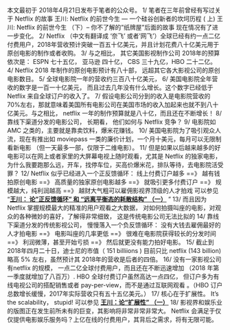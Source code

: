 本文最初于 2018年4月21日发布于笔者的公众号。
1/ 笔者在三年前曾经有写过关于 Netflix 的故事
王川: Netflix 的前世今生 — 一个硅谷创新者的坎坷历程 ( 上)
王川: Netflix 的前世今生 （下）– 你不了解的”纸牌屋”后面的故事
现在情况有了进一步变化。
2/ Netflix （中文有翻译成 ‘奈飞’ 或者’网飞’）全球已经有约一点二亿付费用户，2018年营收预计突破一百五十亿美元，并且计划花费八十亿美元用于原创电影的制作或者收购。
3/ 与之相比， 其它美国影视制作公司 2018年的预算依次是： ESPN 七十五亿， 亚马逊 四十亿， CBS 三十九亿，HBO 二十二亿。
4/ Netflix 2018 年制作的原创电影预计有八十部， 远超其它各大影视公司的原创电影数目。
5/ 全球电影院一年的营收约三百八十亿美元，
6/ 美国电影院全年营收的数字是一百一十亿美元， 而且过去几年没有什么增长。这个数字已经低于 Netflix 来自全球订户的收入了。
7/ 假设电影公司分到的收入是电影院营收的 70%左右，那就意味着美国所有电影公司在美国市场的收入加起来也就不到八十亿美元。与之相比， netflix 一年的制作预算就是八十亿，而且还在不断增长！
8/ 靠线下渠道分发的电影公司， 长期看， 他们如何与 Netflix 竞争？
9/ 电影院如 AMC 之类的，主要就是靠卖饮料，爆米花赚钱。
10/ 美国电影院为了吸引观众人流，现在有推出如 moviepass 一类的廉价计划，一个月十美元，每月可以无限制看新电影 （但一天最多一部，仅限于二维电影）。
11/ 但是如果以后越来越多的好电影可以在网上或者家里的大屏幕电视上随时观看，尤其是 Netflix 的独家电影，为什么我要跑那么远，开车，找停车位，买高价爆米花，排队等待，去电影院活受罪？
12/ Netflix 似乎已经进入一个正反馈循环：
线上付费订户越多 ==》 越有钱拍原创电影 ==》 高质量的独家原创电影越多 ==》 就吸引更多付费订户 ==》 规模越大，纯利润越高 ==》 越财大气粗可以雇佣影视界顶级的人才拍戏
可以参见 “**[王川： 论”正反馈循环” 和 “远离平衡态的耗散结构” （一）](https://chuan.us/archives/<https:/chuan.us/archives/358>)** ”
13/ 而且因为 Netflix 掌握规模最大的精准的用户观看之大数据， 对如何拍摄叫座的电影，对观众的各种微妙的喜好，了解得非常细致， 这是传统电影公司无法比拟的
14/ 靠线下渠道分发的传统影视公司， 慢慢落入一个负反馈循环： 没有大钱去雇佣最好的人才拍电影 ==》 电影叫座的几率更低 ==》 很难在电影院获得较长的分发时间 ==》 利润微薄，甚至开始亏损 ==》 然后就更没有能力拍好电影。
15/ 截止到2018年四月二十日，迪士尼的市值（ 151 billiions ) 目前只比 netflix (143 billion) 略高 5% 左右，虽然预计其 2018年的营收是后者的四倍。
16/ 没有一家影视公司有netflix 的规模， 一点二亿全球付费用户，而且还在不断迅速增加 （2018 年第一季度就增加了八百万）. HBO 全球付费订户虽然高达一点四亿， 但订户多为有线电视公司的搭配销售或者 pay-per-view，而不是通过互联网观看 。（HBO 订户总数增长缓慢，2017年实际营收只有五十五亿美元。）
17/ 核心在于扩展性。 It’s the scalability， stupid! 可以参见
**[王川：论“扩展性” （一）](https://chuan.us/archives/<https:/chuan.us/archives/360>)**
18/ 影视界和娱乐业的版图正在发生前所未有的巨变，其影响将非常非常非常大。 Netflix 会满足于仅仅提供电影娱乐服务吗？上亿在线的付费用户，其背后之需求，将有无限可能。

